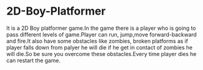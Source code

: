 # 2D-Boy-Platformer
It is a 2D Boy platformer game.In the game there is a player who is going to pass different levels of game.Player can run, jump,move forward-backward and fire.It also have some obstacles like zombies, broken platforms as if player falls down from palyer he will die if he get in contact of zombies he will die.So be sure you overcome these obstacles.Every time player dies he can restart  the game.
